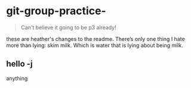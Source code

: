 # git-group-practice-



> Can't believe it going to be p3 already!

these are heather's changes to the readme. There’s only one thing I hate more than lying: skim milk. Which is water that is lying about being milk.



## hello -j
anything

